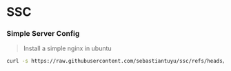 # SSC
### Simple Server Config

> Install a simple nginx in ubuntu

```bash
curl -s https://raw.githubusercontent.com/sebastiantuyu/ssc/refs/heads/main/config-server.sh | sudo bash
```
